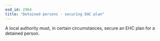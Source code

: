 ```yaml
---
esd_id: 2964
title: "Detained persons - securing EHC plan"
---
```


A local authority must, in certain circumstances, secure an EHC plan for a detained person.

